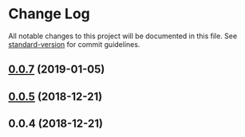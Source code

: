 # Change Log

All notable changes to this project will be documented in this file. See [standard-version](https://github.com/conventional-changelog/standard-version) for commit guidelines.

<a name="0.0.7"></a>
## [0.0.7](https://github.com/boyko/json-schema-sanitizer/compare/v0.0.5...v0.0.7) (2019-01-05)



<a name="0.0.5"></a>
## [0.0.5](https://github.com/boyko/json-schema-sanitizer/compare/v0.0.4...v0.0.5) (2018-12-21)



<a name="0.0.4"></a>
## 0.0.4 (2018-12-21)
